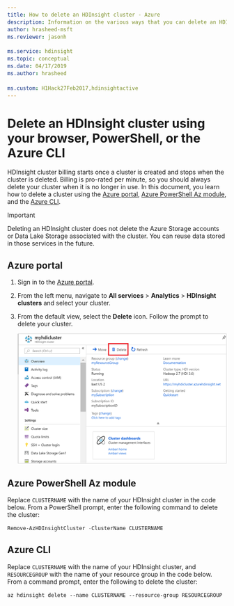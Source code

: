 ```yaml
---
title: How to delete an HDInsight cluster - Azure 
description: Information on the various ways that you can delete an HDInsight cluster.
author: hrasheed-msft
ms.reviewer: jasonh

ms.service: hdinsight
ms.topic: conceptual
ms.date: 04/17/2019
ms.author: hrasheed

ms.custom: H1Hack27Feb2017,hdinsightactive
---
```


# Delete an HDInsight cluster using your browser, PowerShell, or the Azure CLI

HDInsight cluster billing starts once a cluster is created and stops when the cluster is deleted. Billing is pro-rated per minute, so you should always delete your cluster when it is no longer in use. In this document, you learn how to delete a cluster using the [Azure portal](https://portal.azure.com), [Azure PowerShell Az module](https://docs.microsoft.com/powershell/azure/overview), and the [Azure CLI](https://docs.microsoft.com/cli/azure/?view=azure-cli-latest).

> [!IMPORTANT]  
> Deleting an HDInsight cluster does not delete the Azure Storage accounts or Data Lake Storage associated with the cluster. You can reuse data stored in those services in the future.

## Azure portal

1. Sign in to the [Azure portal](https://portal.azure.com).

2. From the left menu, navigate to **All services** > **Analytics** > **HDInsight clusters** and select your cluster.

3. From the default view, select the **Delete** icon. Follow the prompt to delete your cluster.
   
    ![delete icon](./media/hdinsight-delete-cluster/deletecluster.png)

## Azure PowerShell Az module

Replace `CLUSTERNAME` with the name of your HDInsight cluster in the code below. From a PowerShell prompt, enter the following command to delete the cluster:

```powershell
Remove-AzHDInsightCluster -ClusterName CLUSTERNAME
```

## Azure CLI

Replace `CLUSTERNAME` with the name of your HDInsight cluster, and `RESOURCEGROUP` with the name of your resource group in the code below.  From a command prompt, enter the following to delete the cluster:

```azurecli
az hdinsight delete --name CLUSTERNAME --resource-group RESOURCEGROUP
```
